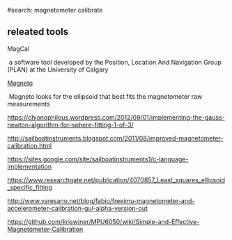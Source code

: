 #search: magnetometer calibrate

## releated tools

MagCal

​	a software tool developed by the Position, Location And Navigation Group (PLAN) at the University of Calgary

[Magneto](https://sites.google.com/site/sailboatinstruments1/presentation)

​	Magneto looks for the ellipsoid that best fits the magnetometer raw measurements



https://chionophilous.wordpress.com/2012/09/01/implementing-the-gauss-newton-algorithm-for-sphere-fitting-1-of-3/

http://sailboatinstruments.blogspot.com/2011/08/improved-magnetometer-calibration.html



https://sites.google.com/site/sailboatinstruments1/c-language-implementation



https://www.researchgate.net/publication/4070857_Least_squares_ellipsoid_specific_fitting



http://www.varesano.net/blog/fabio/freeimu-magnetometer-and-accelerometer-calibration-gui-alpha-version-out



https://github.com/kriswiner/MPU6050/wiki/Simple-and-Effective-Magnetometer-Calibration

